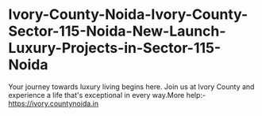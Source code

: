 # Ivory-County-Noida-Ivory-County-Sector-115-Noida-New-Launch-Luxury-Projects-in-Sector-115-Noida
Your journey towards luxury living begins here. Join us at Ivory County and experience a life that's exceptional in every way.More help:-  https://ivory.countynoida.in
